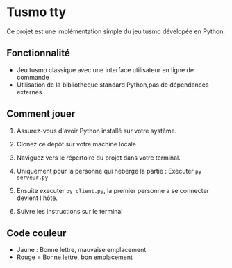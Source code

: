 # Tusmo tty

Ce projet est une  implémentation simple du jeu tusmo dévelopée en Python.

## Fonctionnalité
* Jeu tusmo classique avec une interface utilisateur en ligne de commande
* Utilisation de la bibliothèque standard Python,pas de dépendances externes.

## Comment jouer
1. Assurez-vous d'avoir Python installé sur votre système.

2. Clonez ce dépôt sur votre machine locale

3. Naviguez vers le répertoire du projet dans votre terminal.

4. Uniquement pour la personne qui heberge la partie : Executer `py serveur.py`

5. Ensuite executer `py client.py`, la premier personne a se connecter devient l'hôte.

6. Suivre les instructions sur le terminal

## Code couleur
* Jaune : Bonne lettre, mauvaise emplacement
* Rouge = Bonne lettre, bon emplacement
